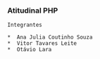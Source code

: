  ###   Atitudinal PHP
  ```Integrantes```
      
    *  Ana Julia Coutinho Souza 
    *  Vitor Tavares Leite
    *  Otávio Lara
